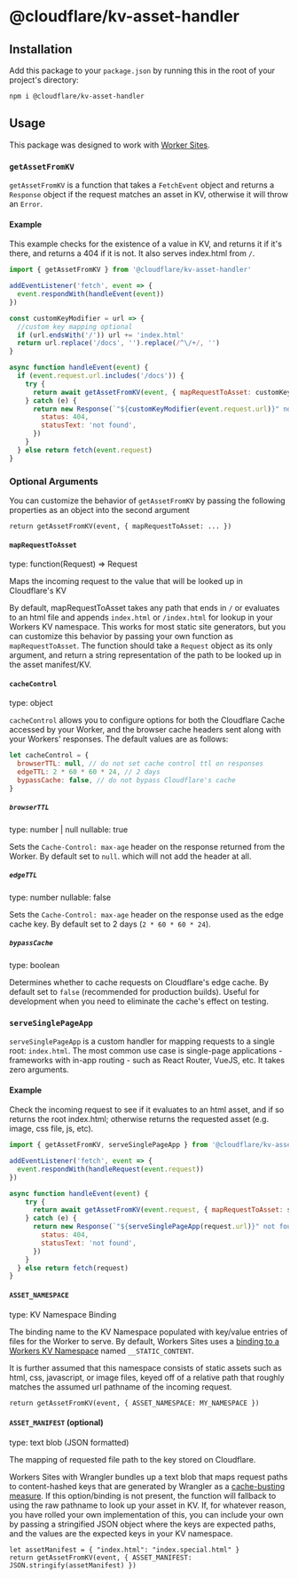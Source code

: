 # @cloudflare/kv-asset-handler

## Installation

Add this package to your `package.json` by running this in the root of your
project's directory:

```
npm i @cloudflare/kv-asset-handler
```

## Usage

This package was designed to work with [Worker Sites](https://workers.cloudflare.com/sites).

### `getAssetFromKV`

`getAssetFromKV` is a function that takes a `FetchEvent` object and returns a `Response` object if the request matches an asset in KV, otherwise it will throw an `Error`.


#### Example

This example checks for the existence of a value in KV, and returns it if it's there, and returns a 404 if it is not. It also serves index.html from `/`.

```js
import { getAssetFromKV } from '@cloudflare/kv-asset-handler'

addEventListener('fetch', event => {
  event.respondWith(handleEvent(event))
})

const customKeyModifier = url => {
  //custom key mapping optional
  if (url.endsWith('/')) url += 'index.html'
  return url.replace('/docs', '').replace(/^\/+/, '')
}

async function handleEvent(event) {
  if (event.request.url.includes('/docs')) {
    try {
      return await getAssetFromKV(event, { mapRequestToAsset: customKeyModifier })
    } catch (e) {
      return new Response(`"${customKeyModifier(event.request.url)}" not found`, {
        status: 404,
        statusText: 'not found',
      })
    }
  } else return fetch(event.request)
}
```

### Optional Arguments

You can customize the behavior of `getAssetFromKV` by passing the following properties as an object into the second argument 

```
return getAssetFromKV(event, { mapRequestToAsset: ... })
```

#### `mapRequestToAsset`

type: function(Request) => Request

Maps the incoming request to the value that will be looked up in Cloudflare's KV

By default, mapRequestToAsset takes any path that ends in `/` or evaluates to an html file and appends `index.html` or `/index.html` for lookup in your Workers KV namespace. This works for most static site generators, but you can customize this behavior by passing your own function as `mapRequestToAsset`. The function should take a `Request` object as its only argument, and return a string representation of the path to be looked up in the asset manifest/KV.

#### `cacheControl`

type: object

`cacheControl` allows you to configure options for both the Cloudflare Cache accessed by your Worker, and the browser cache headers sent along with your Workers' responses. The default values are as follows:

```javascript
let cacheControl = {
  browserTTL: null, // do not set cache control ttl on responses
  edgeTTL: 2 * 60 * 60 * 24, // 2 days
  bypassCache: false, // do not bypass Cloudflare's cache
}
```

##### `browserTTL`

type: number | null
nullable: true

Sets the `Cache-Control: max-age` header on the response returned from the Worker. By default set to `null`. which will not add the header at all.

##### `edgeTTL`

type: number
nullable: false

Sets the `Cache-Control: max-age` header on the response used as the edge cache key. By default set to 2 days (`2 * 60 * 60 * 24`).

##### `bypassCache`

type: boolean

Determines whether to cache requests on Cloudflare's edge cache. By default set to `false` (recommended for production builds). Useful for development when you need to eliminate the cache's effect on testing.

### `serveSinglePageApp`

`serveSinglePageApp` is a custom handler for mapping requests to a single root: `index.html`. The most common use case is single-page applications - frameworks with in-app routing - such as React Router, VueJS, etc. It takes zero arguments.

#### Example

Check the incoming request to see if it evaluates to an html asset, and if so returns the root index.html; otherwise returns the requested asset (e.g. image, css file, js, etc).

```js
import { getAssetFromKV, serveSinglePageApp } from '@cloudflare/kv-asset-handler'

addEventListener('fetch', event => {
  event.respondWith(handleRequest(event.request))
})

async function handleEvent(event) {
    try {
      return await getAssetFromKV(event.request, { mapRequestToAsset: serveSinglePageApp })
    } catch (e) {
      return new Response(`"${serveSinglePageApp(request.url)}" not found`, {
        status: 404,
        statusText: 'not found',
      })
    }
  } else return fetch(request)
}
```

#### `ASSET_NAMESPACE`

type: KV Namespace Binding

The binding name to the KV Namespace populated with key/value entries of files for the Worker to serve. By default, Workers Sites uses a [binding to a Workers KV Namespace](https://developers.cloudflare.com/workers/reference/storage/api/#namespaces) named `__STATIC_CONTENT`. 

It is further assumed that this namespace consists of static assets such as html, css, javascript, or image files, keyed off of a relative path that roughly matches the assumed url pathname of the incoming request.

```
return getAssetFromKV(event, { ASSET_NAMESPACE: MY_NAMESPACE })
```
 
#### `ASSET_MANIFEST` (optional)

type: text blob (JSON formatted)

The mapping of requested file path to the key stored on Cloudflare.

Workers Sites with Wrangler bundles up a text blob that maps request paths to content-hashed keys that are generated by Wrangler as a [cache-busting measure](https://blog.cloudflare.com/extending-the-workers-platform/). If this option/binding is not present, the function will fallback to using the raw pathname to look up your asset in KV. If, for whatever reason, you have rolled your own implementation of this, you can include your own by passing a stringified JSON object where the keys are expected paths, and the values are the expected keys in your KV namespace.

```
let assetManifest = { "index.html": "index.special.html" }
return getAssetFromKV(event, { ASSET_MANIFEST: JSON.stringify(assetManifest) })
```
